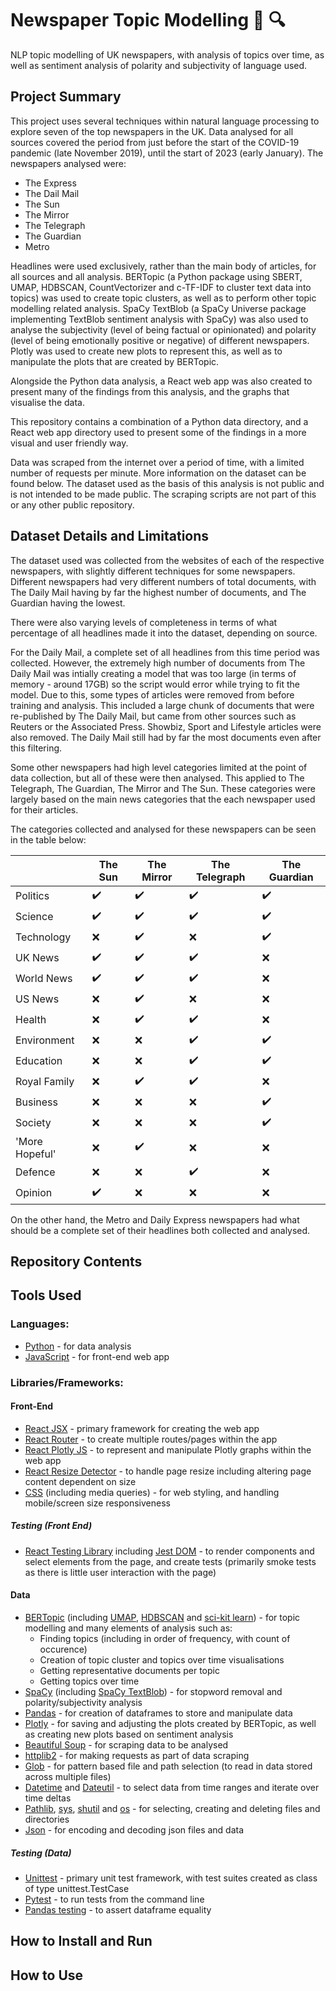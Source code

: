 # Newspaper Topic Modelling 📰 🔍 

NLP topic modelling of UK newspapers, with analysis of topics over time, as well as sentiment analysis of polarity and subjectivity of language used.

## Project Summary
This project uses several techniques within natural language processing to explore seven of the top newspapers in the UK. Data analysed for all sources covered the period from just before the start of the COVID-19 pandemic (late November 2019), until the start of 2023 (early January). The newspapers analysed were:
* The Express
* The Dail Mail
* The Sun
* The Mirror
* The Telegraph
* The Guardian
* Metro

Headlines were used exclusively, rather than the main body of articles, for all sources and all analysis.
BERTopic (a Python package using SBERT, UMAP, HDBSCAN, CountVectorizer and c-TF-IDF to cluster text data into topics) was used to create topic clusters, as well as to perform other topic modelling related analysis. 
SpaCy TextBlob (a SpaCy Universe package implementing TextBlob sentiment analysis with SpaCy) was also used to analyse the subjectivity (level of being factual or opinionated) and polarity (level of being emotionally positive or negative) of different newspapers. 
Plotly was used to create new plots to represent this, as well as to manipulate the plots that are created by BERTopic.

Alongside the Python data analysis, a React web app was also created to present many of the findings from this analysis, and the graphs that visualise the data.

This repository contains a combination of a Python data directory, and a React web app directory used to present some of the findings in a more visual and user friendly way.

Data was scraped from the internet over a period of time, with a limited number of requests per minute. More information on the dataset can be found below. The dataset used as the basis of this analysis is not public and is not intended to be made public. The scraping scripts are not part of this or any other public repository.

## Dataset Details and Limitations
The dataset used was collected from the websites of each of the respective newspapers, with slightly different techniques for some newspapers. Different newspapers had very different numbers of total documents, with The Daily Mail having by far the highest number of documents, and The Guardian having the lowest.  

There were also varying levels of completeness in terms of what percentage of all headlines made it into the dataset, depending on source.  

For the Daily Mail, a complete set of all headlines from this time period was collected. However, the extremely high number of documents from The Daily Mail was intially creating a model that was too large (in terms of memory - around 17GB) so the script would error while trying to fit the model. Due to this, some types of articles were removed from before training and analysis. This included a large chunk of documents that were re-published by The Daily Mail, but came from other sources such as Reuters or the Associated Press. Showbiz, Sport and Lifestyle articles were also removed. The Daily Mail still had by far the most documents even after this filtering.  

Some other newspapers had high level categories limited at the point of data collection, but all of these were then analysed. This applied to The Telegraph, The Guardian, The Mirror and The Sun. These categories were largely based on the main news categories that the each newspaper used for their articles.  

The categories collected and analysed for these newspapers can be seen in the table below:

|              |The Sun|The Mirror|The Telegraph|The Guardian|
|--------------|-------|----------|-------------|------------|
|Politics      |✔️ |✔️ |✔️ |✔️ |
|Science       |✔️ |✔️ |✔️ |✔️ |
|Technology    |❌ |✔️ |❌ |✔️ |
|UK News       |✔️ |✔️ |✔️ |❌ |
|World News    |✔️ |✔️ |✔️ |❌ |
|US News       |❌ |✔️ |❌ |❌ |
|Health        |❌ |✔️ |✔️ |❌ |
|Environment   |❌ |❌ |✔️ |✔️ |
|Education     |❌ |❌ |✔️ |✔️ |
|Royal Family  |❌ |✔️ |✔️ |❌ |
|Business      |❌ |❌ |❌ |✔️ |
|Society       |❌ |❌ |❌ |✔️ |
|'More Hopeful'|❌ |✔️ |❌ |❌ |
|Defence       |❌ |❌ |✔️ |❌ |
|Opinion       |✔️ |❌ |❌ |❌ |

On the other hand, the Metro and Daily Express newspapers had what should be a complete set of their headlines both collected and analysed.

## Repository Contents


## Tools Used
### Languages:
* [Python](https://www.python.org/) - for data analysis
* [JavaScript](https://www.javascript.com/) - for front-end web app

### Libraries/Frameworks:
#### Front-End
* [React JSX](https://react.dev/) - primary framework for creating the web app
* [React Router](https://reactrouter.com/en/main) - to create multiple routes/pages within the app
* [React Plotly JS](https://plotly.com/javascript/react/) - to represent and manipulate Plotly graphs within the web app
* [React Resize Detector](https://www.npmjs.com/package/react-resize-detector) - to handle page resize including altering page content dependent on size
* [CSS](https://developer.mozilla.org/en-US/docs/Web/CSS) (including media queries) - for web styling, and handling mobile/screen size responsiveness

##### Testing (Front End)
* [React Testing Library](https://testing-library.com/docs/react-testing-library/intro/) including [Jest DOM](https://testing-library.com/docs/ecosystem-jest-dom/) - to render components and select elements from the page, and create tests (primarily smoke tests as there is little user interaction with the page)

#### Data
* [BERTopic](https://maartengr.github.io/BERTopic/index.html) (including [UMAP](https://umap-learn.readthedocs.io/en/latest/), [HDBSCAN](https://hdbscan.readthedocs.io/en/latest/) and [sci-kit learn](https://scikit-learn.org/stable/)) - for topic modelling and many elements of analysis such as:
    * Finding topics (including in order of frequency, with count of occurence)
    * Creation of topic cluster and topics over time visualisations
    * Getting representative documents per topic
    * Getting topics over time
* [SpaCy](https://spacy.io/) (including [SpaCy TextBlob](https://spacy.io/universe/project/spacy-textblob)) - for stopword removal and polarity/subjectivity analysis
* [Pandas](https://pandas.pydata.org/) - for creation of dataframes to store and manipulate data
* [Plotly](https://plotly.com/python/) - for saving and adjusting the plots created by BERTopic, as well as creating new plots based on sentiment analysis
* [Beautiful Soup](https://beautiful-soup-4.readthedocs.io/en/latest/) - for scraping data to be analysed
* [httplib2](https://pypi.org/project/httplib2/) - for making requests as part of data scraping
* [Glob](https://docs.python.org/3/library/glob.html) - for pattern based file and path selection (to read in data stored across multiple files)
* [Datetime](https://docs.python.org/3/library/datetime.html) and [Dateutil](https://dateutil.readthedocs.io/en/stable/) - to select data from time ranges and iterate over time deltas
* [Pathlib](https://docs.python.org/3/library/pathlib.html), [sys](https://docs.python.org/3/library/sys.html), [shutil](https://docs.python.org/3/library/shutil.html) and [os](https://docs.python.org/3/library/os.html) - for selecting, creating and deleting files and directories
* [Json](https://docs.python.org/3/library/json.html) - for encoding and decoding json files and data

##### Testing (Data)
* [Unittest](https://docs.python.org/3/library/unittest.html) - primary unit test framework, with test suites created as class of type unittest.TestCase
* [Pytest](https://docs.pytest.org/en/7.3.x/) - to run tests from the command line
* [Pandas testing](https://pandas.pydata.org/docs/reference/testing.html) - to assert dataframe equality

## How to Install and Run

## How to Use
